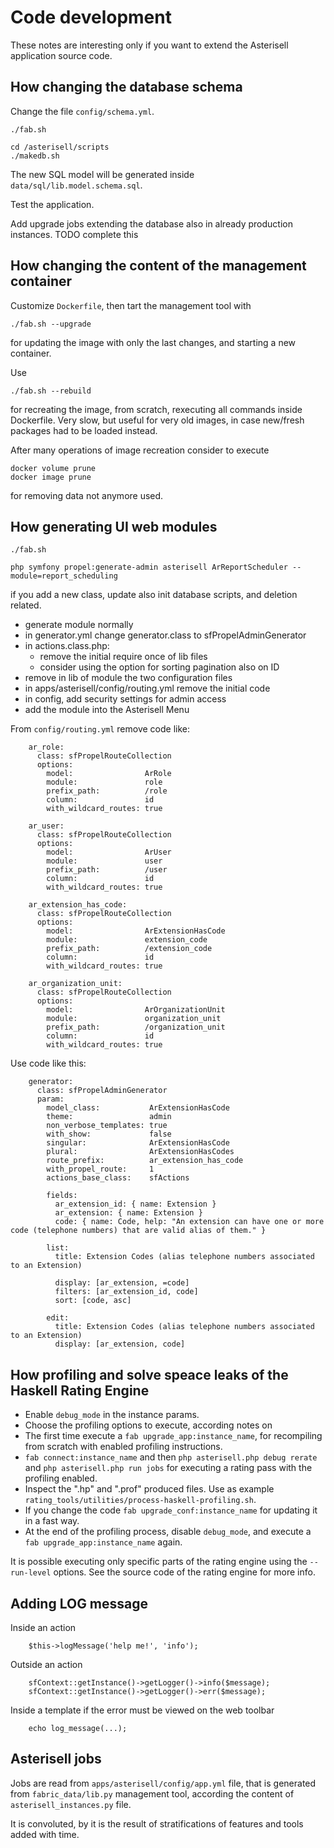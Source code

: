 # Code development

These notes are interesting only if you want to extend the Asterisell
application source code.

## How changing the database schema

Change the file `config/schema.yml`.

```
./fab.sh

cd /asterisell/scripts
./makedb.sh
```

The new SQL model will be generated inside `data/sql/lib.model.schema.sql`.

Test the application.

Add upgrade jobs extending the database also in already production
instances. TODO complete this

## How changing the content of the management container

Customize ``Dockerfile``, then tart the management tool with

```
./fab.sh --upgrade
```

for updating the image with only the last changes, and starting a new container.

Use 

```
./fab.sh --rebuild
```

for recreating the image, from scratch, rexecuting all commands inside Dockerfile.
Very slow, but useful for very old images, in case new/fresh packages had to be loaded instead.

After many operations of image recreation consider to execute

```
docker volume prune
docker image prune
```

for removing data not anymore used.

## How generating UI web modules

```
./fab.sh

php symfony propel:generate-admin asterisell ArReportScheduler --module=report_scheduling
```

if you add a new class, update also init database scripts, and deletion related.

  - generate module normally
  - in generator.yml change generator.class to sfPropelAdminGenerator
  - in actions.class.php:
      - remove the initial require once of lib files
      - consider using the option for sorting pagination also on ID
  - remove in lib of module the two configuration files
  - in apps/asterisell/config/routing.yml remove the initial code
  - in config, add security settings for admin access
  - add the module into the Asterisell Menu

From `config/routing.yml` remove code like:

```
    ar_role:
      class: sfPropelRouteCollection
      options:
        model:                ArRole
        module:               role
        prefix_path:          /role
        column:               id
        with_wildcard_routes: true
    
    ar_user:
      class: sfPropelRouteCollection
      options:
        model:                ArUser
        module:               user
        prefix_path:          /user
        column:               id
        with_wildcard_routes: true
    
    ar_extension_has_code:
      class: sfPropelRouteCollection
      options:
        model:                ArExtensionHasCode
        module:               extension_code
        prefix_path:          /extension_code
        column:               id
        with_wildcard_routes: true
    
    ar_organization_unit:
      class: sfPropelRouteCollection
      options:
        model:                ArOrganizationUnit
        module:               organization_unit
        prefix_path:          /organization_unit
        column:               id
        with_wildcard_routes: true
```

Use code like this:

```
    generator:
      class: sfPropelAdminGenerator
      param:
        model_class:           ArExtensionHasCode
        theme:                 admin
        non_verbose_templates: true
        with_show:             false
        singular:              ArExtensionHasCode
        plural:                ArExtensionHasCodes
        route_prefix:          ar_extension_has_code
        with_propel_route:     1
        actions_base_class:    sfActions
    
        fields:
          ar_extension_id: { name: Extension }
          ar_extension: { name: Extension }
          code: { name: Code, help: "An extension can have one or more code (telephone numbers) that are valid alias of them." }
    
        list:
          title: Extension Codes (alias telephone numbers associated to an Extension)
    
          display: [ar_extension, =code]
          filters: [ar_extension_id, code]
          sort: [code, asc]
    
        edit:
          title: Extension Codes (alias telephone numbers associated to an Extension)
          display: [ar_extension, code]
```

## How profiling and solve speace leaks of the Haskell Rating Engine

  - Enable `debug_mode` in the instance params.
  - Choose the profiling options to execute, according notes on
    [](https://downloads.haskell.org/~ghc/latest/docs/html/users_guide/profiling.hl)
  - The first time execute a `fab upgrade_app:instance_name`, for
    recompiling from scratch with enabled profiling instructions.
  - `fab connect:instance_name` and then `php asterisell.php debug
    rerate` and `php asterisell.php run jobs` for executing a rating
    pass with the profiling enabled.
  - Inspect the ".hp" and ".prof" produced files. Use as example
    `rating_tools/utilities/process-haskell-profiling.sh`.
  - If you change the code `fab upgrade_conf:instance_name` for updating
    it in a fast way.
  - At the end of the profiling process, disable `debug_mode`, and
    execute a `fab upgrade_app:instance_name` again.

It is possible executing only specific parts of the rating engine using
the `--run-level` options. See the source code of the rating engine for
more info.

## Adding LOG message

Inside an action

```
    $this->logMessage('help me!', 'info');
```

Outside an action

```
    sfContext::getInstance()->getLogger()->info($message);
    sfContext::getInstance()->getLogger()->err($message);
```

Inside a template if the error must be viewed on the web toolbar

```
    echo log_message(...);
```

## Asterisell jobs

Jobs are read from ``apps/asterisell/config/app.yml`` file, that is generated from ``fabric_data/lib.py`` management tool, according the content of ``asterisell_instances.py`` file.

It is convoluted, by it is the result of stratifications of features and tools added with time.

